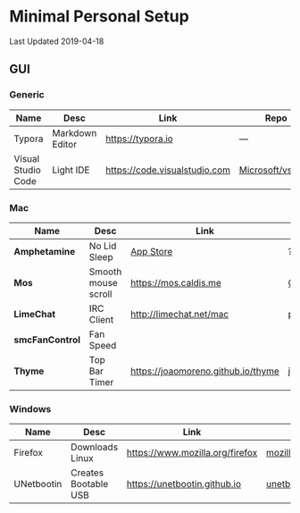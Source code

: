 # Minimal Personal Setup

Last Updated 2019-04-18

## GUI

### Generic

| Name | Desc | Link | Repo |
| --- | --- | --- | --- |
| Typora | Markdown Editor | https://typora.io | — |
| Visual Studio Code | Light IDE | https://code.visualstudio.com | [Microsoft/vscode](https://github.com/Microsoft/vscode) |

### Mac

| Name | Desc | Link | Repo |
| --- | --- | --- | --- |
| __Amphetamine__ | No Lid Sleep | [App Store](https://itunes.apple.com/us/app/amphetamine/id937984704) | ? |
| __Mos__ | Smooth mouse scroll | https://mos.caldis.me | [Caldis/Mos](https://github.com/Caldis/Mos)
| __LimeChat__ | IRC Client | http://limechat.net/mac | [psychs/limechat](https://github.com/psychs/limechat) |
| __smcFanControl__ | Fan Speed | 
| __Thyme__ | Top Bar Timer | https://joaomoreno.github.io/thyme | [joaomoreno/thyme](https://github.com/joaomoreno/thyme) |

### Windows

| Name | Desc | Link | Repo |
| --- | --- | --- | --- |
| Firefox | Downloads Linux | https://www.mozilla.org/firefox | [mozilla/gecko-dev](https://github.com/mozilla/gecko-dev) |
| UNetbootin | Creates Bootable USB | https://unetbootin.github.io | [unetbootin/unetbootin](https://github.com/unetbootin/unetbootin)
